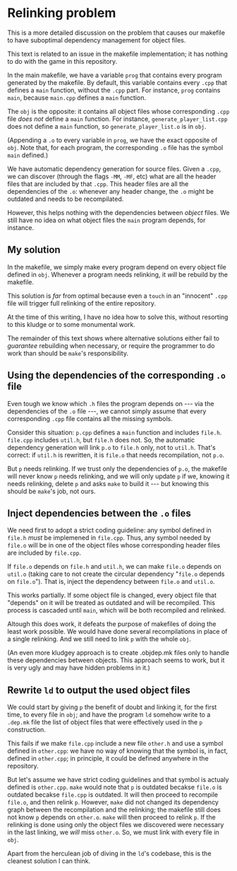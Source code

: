 Relinking problem
=================

This is a more detailed discussion on the problem
that causes our makefile to have suboptimal dependency management
for object files.

This text is related to an issue in the makefile implementation;
it has nothing to do with the game in this repository.

In the main makefile, we have a variable `prog`
that contains every program generated by the makefile.
By default, this variable contains every `.cpp`
that defines a `main` function,
without the `.cpp` part.
For instance, `prog` contains `main`,
because `main.cpp` defines a `main` function.

The `obj` is the opposite:
it contains all object files
whose corresponding `.cpp` file
_does not_ define a `main` function.
For instance, `generate_player_list.cpp`
does not define a `main` function,
so `generate_player_list.o` is in `obj`.

(Appending a `.o` to every variable in `prog`,
we have the exact opposite of `obj`.
Note that, for each program,
the corresponding `.o` file has the symbol `main` defined.)

We have automatic dependency generation for source files.
Given a `.cpp`, we can discover
(through the flags `-MM`, `-MF`, etc)
what are all the header files that are included by that `.cpp`.
This header files are all the dependencies
of the `.o`: whenever any header change,
the `.o` might be outdated
and needs to be recompilated.

However, this helps nothing with the dependencies
between _object_ files.
We still have no idea on what object files
the `main` program depends, for instance.

My solution
-----------

In the makefile, we simply make every program
depend on every object file defined in `obj`.
Whenever a program needs relinking,
it _will_ be rebuild by the makefile.

This solution is _far_ from optimal
because even a `touch` in an "innocent" `.cpp` file
will trigger full relinking of the entire repository.

At the time of this writing, I have no idea how to solve this,
without resorting to this kludge
or to some monumental work.

The remainder of this text shows where alternative solutions
either fail to _guarantee_ rebuilding when necessary,
or require the programmer to do work than should be `make`'s responsibility.

Using the dependencies of the corresponding `.o` file
-----------------------------------------------------

Even tough we know which `.h` files the program depends on
--- via the dependencies of the `.o` file ---,
we cannot simply assume that every corresponding `.cpp` file
contains all the missing symbols.

Consider this situation:
`p.cpp` defines a `main` function and includes `file.h`.
`file.cpp` includes `util.h`, but `file.h` does not.
So, the automatic dependency generation
will link `p.o` to `file.h` only, not to `util.h`.
That's correct: if `util.h` is rewritten,
it is `file.o` that needs recompilation,
not `p.o`.

But `p` needs relinking. If we trust only the dependencies of `p.o`,
the makefile will never know `p` needs relinking,
and we will only update `p` if we,
knowing it needs relinking,
delete `p` and asks `make` to build it
--- but knowing this should be `make`'s job, not ours.


Inject dependencies between the `.o` files
------------------------------------------

We need first to adopt a strict coding guideline:
any symbol defined in `file.h` _must_ be implemened in `file.cpp`.
Thus, any symbol needed by `file.o`
will be in one of the object files
whose corresponding header files are included by `file.cpp`.

If `file.o` depends on `file.h` and `util.h`,
we can make `file.o` depends on `util.o`
(taking care to not create the circular dependency
"`file.o` depends on `file.o`").
That is, inject the dependency between `file.o` and `util.o`.

This works partially.
If some object file is changed,
every object file that "depends" on it will be treated as outdated
and will be recompiled.
This process is cascaded until `main`,
which will be both recompiled and relinked.

Altough this does work,
it defeats the purpose of makefiles of doing the least work possible.
We would have done several recompilations
in place of a single relinking.
And we still need to link `p` with the whole `obj`.

(An even more kludgey approach is to create .objdep.mk files
only to handle these dependencies between objects.
This approach seems to work, but it is very ugly
and may have hidden problems in it.)

Rewrite `ld` to output the used object files
--------------------------------------------

We could start by giving `p` the benefit of doubt
and linking it, for the first time,
to every file in `obj`;
and have the program `ld`
somehow write to a `.dep.mk` file
the list of object files that were effectively used
in the `p` construction.

This fails if we make `file.cpp` include a new file `other.h`
and use a symbol defined in `other.cpp`:
we have no way of knowing that the symbol
is, in fact, defined in `other.cpp`;
in principle, it could be defined anywhere in the repository.

But let's assume we have strict coding guidelines
and that symbol is actualy defined is `other.cpp`.
`make` would note that `p` is outdated
becakse `file.o` is outdated
becakse `file.cpp` is outdated.
It will then proceed to recompile `file.o`,
and then relink `p`.
However, `make` did not changed its dependency graph
between the recompilation and the relinking;
the makefile still does not know `p` depends on `other.o`.
`make` will then proceed to relink `p`.
If the relinking is done using only the object files
we discovered were necessary in the last linking,
we _will_ miss `other.o`.
So, we must link with every file in `obj`.

Apart from the herculean job of diving in the `ld`'s codebase,
this is the cleanest solution I can think.
